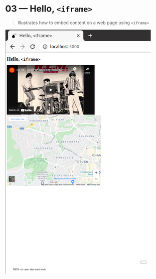 # 03 &mdash; Hello, `<iframe>`
> Illustrates how to embed content on a web page using `<iframe>`

![HTML document](docs/images/hello_iframe.png)

